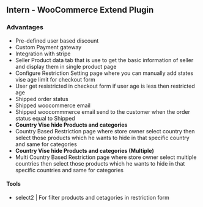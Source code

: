 ## Intern - WooCommerce Extend Plugin
### Advantages
* Pre-defined user based discount
* Custom Payment gateway
* Integration with stripe
* Seller Product data tab that is use to get the basic information of seller and display them in single product page
* Configure Restriction Setting page where you can manually add states vise age limit for checkout form  
* User get resistricted in checkout form if user age is less then restricted age   
* Shipped order status
* Shipped woocommerce email
* Shipped woocommmerce email send to the customer when the order status equal to Shipped
* **Country Vise hide Products and categories**
* Country Based Restriction page where store owner select country then select those products which he wants to hide in that specific country and same for categories
* **Country Vise hide Products and categories (Multiple)**
* Multi Country Based Restriction page where store owner select multiple countries then select those products which he wants to hide in that specific countries and same for categories 
#### Tools
* select2 | For filter products and cetagories in restriction form
